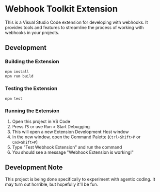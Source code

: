# Webhook Toolkit Extension

This is a Visual Studio Code extension for developing with webhooks. It provides tools and features to streamline the process of working with webhooks in your projects.

## Development

### Building the Extension

```bash
npm install
npm run build
```

### Testing the Extension

```bash
npm test
```

### Running the Extension

1. Open this project in VS Code
2. Press `F5` or use Run > Start Debugging
3. This will open a new Extension Development Host window
4. In the new window, open the Command Palette (`Ctrl+Shift+P` or `Cmd+Shift+P`)
5. Type "Test Webhook Extension" and run the command
6. You should see a message "Webhook Extension is working!"

## Development Note

This project is being done specifically to experiment with agentic coding. It may turn out horrible, but hopefully it'll be fun.

